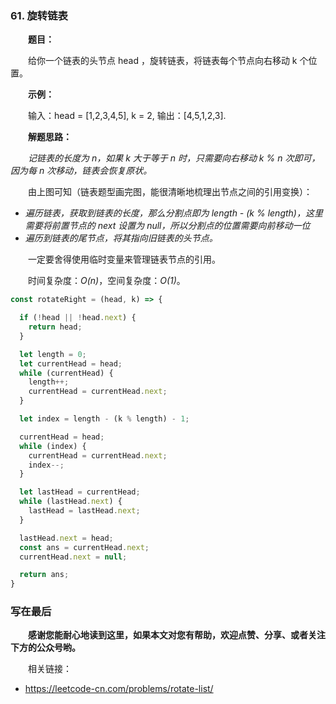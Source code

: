 ### 61. 旋转链表

&emsp;&emsp;**题目：**

&emsp;&emsp;给你一个链表的头节点 head ，旋转链表，将链表每个节点向右移动 k 个位置。

&emsp;&emsp;**示例：**

&emsp;&emsp;输入：head = [1,2,3,4,5], k = 2, 输出：[4,5,1,2,3].

&emsp;&emsp;**解题思路：**

&emsp;&emsp;*记链表的长度为 n，如果 k 大于等于 n 时，只需要向右移动 k % n 次即可，因为每 n 次移动，链表会恢复原状。*

&emsp;&emsp;由上图可知（链表题型画完图，能很清晰地梳理出节点之间的引用变换）：

- *遍历链表，获取到链表的长度，那么分割点即为 length - (k % length)，这里需要将前置节点的 next 设置为 null，所以分割点的位置需要向前移动一位*
- *遍历到链表的尾节点，将其指向旧链表的头节点。*

&emsp;&emsp;一定要舍得使用临时变量来管理链表节点的引用。

&emsp;&emsp;时间复杂度：*O(n)*，空间复杂度：*O(1)*。

```JavaScript
const rotateRight = (head, k) => {

  if (!head || !head.next) {
    return head;
  }

  let length = 0;
  let currentHead = head;
  while (currentHead) {
    length++;
    currentHead = currentHead.next;
  }

  let index = length - (k % length) - 1;

  currentHead = head;
  while (index) {
    currentHead = currentHead.next;
    index--;
  }

  let lastHead = currentHead;
  while (lastHead.next) {
    lastHead = lastHead.next;
  }

  lastHead.next = head;
  const ans = currentHead.next;
  currentHead.next = null;

  return ans;
}
```


### 写在最后

&emsp;&emsp;**感谢您能耐心地读到这里，如果本文对您有帮助，欢迎点赞、分享、或者关注下方的公众号哟。**

&emsp;&emsp;相关链接：

- https://leetcode-cn.com/problems/rotate-list/
